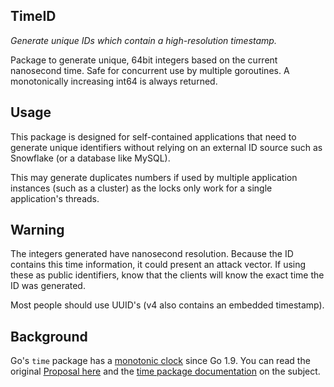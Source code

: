 ## TimeID

_Generate unique IDs which contain a high-resolution timestamp._

Package to generate unique, 64bit integers based on the current nanosecond time. Safe for concurrent use by multiple goroutines. A monotonically increasing int64 is always returned.

## Usage

This package is designed for self-contained applications that need to generate unique identifiers without relying on an external ID source such as Snowflake (or a database like MySQL).

This may generate duplicates numbers if used by multiple application instances (such as a cluster) as the locks only work for a single application's threads.

## Warning

The integers generated have nanosecond resolution. Because the ID contains this time information, it could present an attack vector. If using these as public identifiers, know that the clients will know the exact time the ID was generated.

Most people should use UUID's (v4 also contains an embedded timestamp).

## Background

Go's `time` package has a [monotonic clock](https://github.com/golang/go/issues/12914#issuecomment-277335863) since Go 1.9. You can read the original  [Proposal here](https://github.com/golang/proposal/blob/master/design/12914-monotonic.md) and the [time package documentation](https://golang.org/pkg/time/#hdr-Monotonic_Clocks) on the subject.
